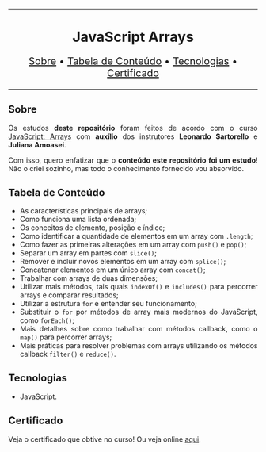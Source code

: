<hr>

<main>
    <h1 align="center">JavaScript Arrays</h1>
    <p align="center" style="font-size: 1.25rem;">
        <a href="#sobre">Sobre</a> •
        <a href="#tabela-de-conteudo">Tabela de Conteúdo</a> •
        <a href="#tecnologias">Tecnologias</a> •
        <a href="#certificado">Certificado</a>
    </p>
</main>

<hr>

<section id="sobre">
    <h2 style="font-size: 1.25rem;">Sobre</h2>
    <p style="text-align: justify;">Os estudos <b>deste repositório</b> foram feitos de acordo com o curso <a href="https://cursos.alura.com.br/course/fundamentos-javascript-arrays">JavaScript: Arrays</a> com <b>auxílio</b> dos instrutores <b>Leonardo Sartorello</b> e <b>Juliana Amoasei</b>.</p>
    <p style="text-align: justify;">Com isso, quero enfatizar que o <b>conteúdo este repositório foi um estudo</b>! Não o criei sozinho, mas todo o conhecimento fornecido vou absorvido.</p>
</section>

<section id="tabela-de-conteudo">
    <h2 style="font-size: 1.25rem;">Tabela de Conteúdo</h2>
    <ul style="text-align: justify;">
        <li>As características principais de arrays;</li>
        <li>Como funciona uma lista ordenada;</li>
        <li>Os conceitos de elemento, posição e índice;</li>
        <li>Como identificar a quantidade de elementos em um array com <code>.length</code>;</li>
        <li>Como fazer as primeiras alterações em um array com <code>push()</code> e  <code>pop()</code>;</li>
        <li>Separar um array em partes com <code>slice()</code>;</li>
        <li>Remover e incluir novos elementos em um array com <code>splice()</code>;</li>
        <li>Concatenar elementos em um único array com <code>concat()</code>;</li>
        <li>Trabalhar com arrays de duas dimensões;</li>
        <li>Utilizar mais métodos, tais quais <code>indexOf()</code> e <code>includes()</code> para percorrer arrays e comparar resultados;</li>
        <li>Utilizar a estrutura <code>for</code> e entender seu funcionamento;</li>
        <li>Substituir o <code>for</code> por métodos de array mais modernos do JavaScript, como <code>forEach()</code>;</li>
        <li>Mais detalhes sobre como trabalhar com métodos callback, como o <code>map()</code> para percorrer arrays;</li>
        <li>Mais práticas para resolver problemas com arrays utilizando os métodos callback <code>filter()</code> e <code>reduce()</code>.</li>
    </ul>
</section>

<section id="tecnologias">
    <h2 style="font-size: 1.25rem;">Tecnologias</h2>
    <ul>
        <li>JavaScript.</li>
    </ul>
</section>

<section id="certificado">
    <h2 style="font-size: 1.25rem;">Certificado</h2>
    <p style="text-align: justify;">Veja o certificado que obtive no curso! Ou veja online <a href="https://cursos.alura.com.br/certificate/fd872538-edd3-44c4-9301-ee65ba0ed32b">aqui</a>.</p>
</section>
